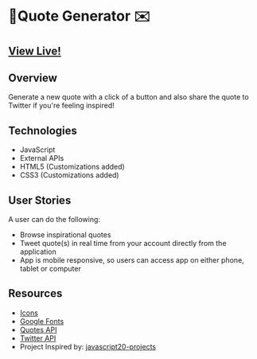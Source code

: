 
#  💭Quote Generator ✉️


## [View Live!](https://apang20.github.io/quote-generator/)



## Overview
Generate a new quote with a click of a button and also share the quote to Twitter if you're feeling inspired!



## Technologies 
- JavaScript  
- External APIs
- HTML5 (Customizations added)
- CSS3 (Customizations added)




## User Stories
A user can do the following: 
- Browse inspirational quotes
- Tweet quote(s) in real time from your account directly from the application
- App is mobile responsive, so users can access app on either phone, tablet or computer



## Resources
- [Icons](https://fontawesome.com/)
- [Google Fonts](https://fonts.google.com/)
- [Quotes API](https://type.fit/api/quotes)
- [Twitter API](https://twitter.com/intent/tweet) 
- Project Inspired by: [javascript20-projects](https://github.com/zero-to-mastery/javascript20-projects)
